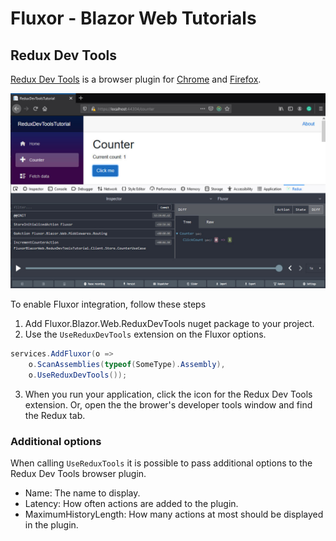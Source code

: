# Fluxor - Blazor Web Tutorials

## Redux Dev Tools

[Redux Dev Tools][ReduxDevToolsLink] is a browser plugin for
[Chrome][ChromePluginLink] and [Firefox][FirefoxPluginLink].

![](./../../../images/redux-dev-tools.jpg)

To enable Fluxor integration, follow these steps
 1. Add Fluxor.Blazor.Web.ReduxDevTools nuget package to your project.
 2. Use the `UseReduxDevTools` extension on the Fluxor options.

```c#
services.AddFluxor(o =>
	o.ScanAssemblies(typeof(SomeType).Assembly),
	o.UseReduxDevTools());
```

 3. When you run your application, click the icon for the Redux Dev Tools extension.
    Or, open the the brower's developer tools window and find the Redux tab.


### Additional options

When calling `UseReduxTools` it is possible to pass additional options to the
Redux Dev Tools browser plugin.

 * Name: The name to display.
 * Latency: How often actions are added to the plugin.
 * MaximumHistoryLength: How many actions at most should be displayed in the plugin.

 [ReduxDevToolsLink]: https://github.com/zalmoxisus/redux-devtools-extension
 [ChromePluginLink]: https://chrome.google.com/webstore/detail/redux-devtools/lmhkpmbekcpmknklioeibfkpmmfibljd?hl=en
 [FirefoxPluginLink]: https://addons.mozilla.org/en-GB/firefox/addon/reduxdevtools/